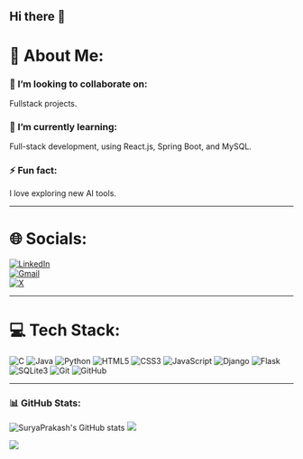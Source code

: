 ## Hi there 👋

# 💫 About Me:

### 👯 I’m looking to collaborate on:
Fullstack projects.

### 🌱 I’m currently learning:
Full-stack development, using React.js, Spring Boot, and MySQL.


### ⚡ Fun fact:
I love exploring new AI tools.


---

# 🌐 Socials:
[![LinkedIn](https://img.shields.io/badge/LinkedIn-0077B5?logo=linkedin&logoColor=white)](https://linkedin.com/in/isuryaprakashh)  
[![Gmail](https://img.shields.io/badge/Gmail-D14836?logo=gmail&logoColor=white)](mailto:isurya2005@gmail.com)  
[![X](https://img.shields.io/badge/X-1DA1F2?logo=twitter&logoColor=white)](https://twitter.com/isuryaprakashh)  


---

# 💻 Tech Stack:
![C](https://img.shields.io/badge/C-00599C?logo=c&logoColor=white)
![Java](https://img.shields.io/badge/Java-007396?logo=java&logoColor=white)
![Python](https://img.shields.io/badge/Python-3776AB?logo=python&logoColor=white)
![HTML5](https://img.shields.io/badge/HTML5-E34F26?logo=html5&logoColor=white)
![CSS3](https://img.shields.io/badge/CSS3-1572B6?logo=css3&logoColor=white)
![JavaScript](https://img.shields.io/badge/JavaScript-F7DF1E?logo=javascript&logoColor=black)
![Django](https://img.shields.io/badge/Django-092E20?logo=django&logoColor=white)
![Flask](https://img.shields.io/badge/Flask-000000?logo=flask&logoColor=white)
![SQLite3](https://img.shields.io/badge/SQLite-003B57?logo=sqlite&logoColor=white)
![Git](https://img.shields.io/badge/Git-F05032?logo=git&logoColor=white)
![GitHub](https://img.shields.io/badge/GitHub-181717?logo=github&logoColor=white)

---

### 📊 GitHub Stats:
![SuryaPrakash's GitHub stats](https://github-readme-stats.vercel.app/api?username=isuryaprakashh&show_icons=true&theme=transparent)
![](https://github-readme-stats.vercel.app/api/top-langs/?username=isuryaprakashh&theme=dark&hide_border=false&include_all_commits=false&count_private=false&layout=compact)


![](https://komarev.com/ghpvc/?username=isuryaprakashh&style=flat-square)

